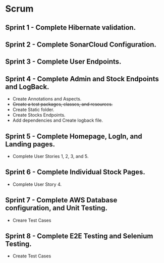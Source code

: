 # Scrum
## Sprint 1 - Complete Hibernate validation.

## Sprint 2 - Complete SonarCloud Configuration.

## Sprint 3 - Complete User Endpoints.

## Sprint 4 - Complete Admin and Stock Endpoints and LogBack.
- Create Annotations and Aspects.
- ~~Create a test packages, classes, and resources.~~
- Create Static folder.
- Create Stocks Endpoints.
- Add dependencies and Create logback file.

## Sprint 5 - Complete Homepage, LogIn, and Landing pages.
- Complete User Stories 1, 2, 3, and 5.

## Sprint 6 - Complete Individual Stock Pages.
- Complete User Story 4.

## Sprint 7 - Complete AWS Database configuration, and Unit Testing.
- Creare Test Cases

## Sprint 8 - Complete E2E Testing and Selenium Testing.
- Create Test Cases

